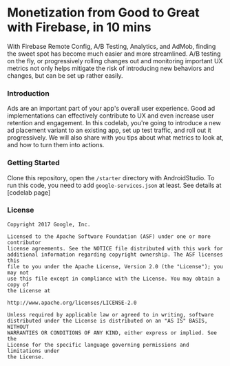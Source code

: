 # Monetization from Good to Great with Firebase, in 10 mins

With Firebase Remote Config, A/B Testing, Analytics, and AdMob, finding the sweet spot has become much easier and more streamlined. A/B testing on the fly, or progressively rolling changes out and monitoring important UX metrics not only helps mitigate the risk of introducing new behaviors and changes, but can be set up rather easily.

### Introduction

Ads are an important part of your app's overall user experience. Good ad implementations can effectively contribute to UX and even increase user retention and engagement.
In this codelab, you're going to introduce a new ad placement variant to an existing app, set up test traffic, and roll out it progressively. We will also share with you tips about what metrics to look at, and how to turn them into actions.

### Getting Started

Clone this repository, open the <code>/starter</code> directory with AndroidStudio. To run this code, you need to add <code>google-services.json</code> at least. 
See details at [codelab page]

### License

```
Copyright 2017 Google, Inc.

Licensed to the Apache Software Foundation (ASF) under one or more contributor
license agreements. See the NOTICE file distributed with this work for
additional information regarding copyright ownership. The ASF licenses this
file to you under the Apache License, Version 2.0 (the "License"); you may not
use this file except in compliance with the License. You may obtain a copy of
the License at

http://www.apache.org/licenses/LICENSE-2.0

Unless required by applicable law or agreed to in writing, software
distributed under the License is distributed on an "AS IS" BASIS, WITHOUT
WARRANTIES OR CONDITIONS OF ANY KIND, either express or implied. See the
License for the specific language governing permissions and limitations under
the License.
```